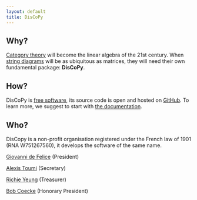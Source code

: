 ```yaml
---
layout: default
title: DisCoPy
---
```


## Why?

[Category theory](https://en.wikipedia.org/wiki/Category_theory) will become the linear algebra of the 21st century.
When [string diagrams](https://en.wikipedia.org/wiki/String_diagram) will be as ubiquitous as matrices, they will need their own fundamental package: **DisCoPy**.

## How?

DisCoPy is [free software](https://en.wikipedia.org/wiki/Free_software),
its source code is open and hosted on [GitHub](https://github.com/oxford-quantum-group/discopy).
To learn more, we suggest to start with [the documentation](https://discopy.readthedocs.io).

## Who?

DisCopy is a non-profit organisation registered under the French law of 1901 (RNA W751267560), it develops the software of the same name.

[Giovanni de Felice](https://www.cs.ox.ac.uk/people/giovanni.defelice/) (President)

[Alexis Toumi](https://alexis.toumi.xyz/) (Secretary)

[Richie Yeung](https://hk.linkedin.com/in/richie-yeung) (Treasurer)

[Bob Coecke](https://en.wikipedia.org/wiki/Bob_Coecke) (Honorary President)
